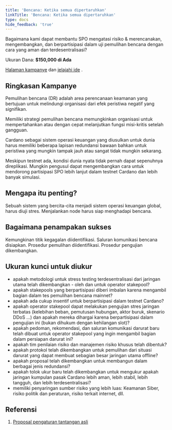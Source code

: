 ```yaml
---
title: 'Bencana: Ketika semua dipertaruhkan'
linkTitle: 'Bencana: Ketika semua dipertaruhkan'
type: docs
hide_feedback: 'true'
---
```


Bagaimana kami dapat membantu SPO mengatasi risiko &amp; merencanakan, mengembangkan, dan berpartisipasi dalam uji pemulihan bencana dengan cara yang aman dan terdesentralisasi?

Ukuran Dana: **$150,000 di Ada**

[Halaman kampanye](https://cardano.ideascale.com/a/campaign-home/26117) dan [jelajahi ide](https://cardano.ideascale.com/a/ideas/top/campaign-filter/byids/campaigns/26117/stage/unspecified) .

## Ringkasan Kampanye

Pemulihan bencana (DR) adalah area perencanaan keamanan yang bertujuan untuk melindungi organisasi dari efek peristiwa negatif yang signifikan.

Memiliki strategi pemulihan bencana memungkinkan organisasi untuk mempertahankan atau dengan cepat melanjutkan fungsi misi-kritis setelah gangguan.

Cardano sebagai sistem operasi keuangan yang diusulkan untuk dunia harus memiliki beberapa lapisan redundansi bawaan bahkan untuk peristiwa yang mungkin tampak jauh atau sangat tidak mungkin sekarang.

Meskipun testnet ada, kondisi dunia nyata tidak pernah dapat sepenuhnya direplikasi. Mungkin pengusul dapat mengembangkan cara untuk mendorong partisipasi SPO lebih lanjut dalam testnet Cardano dan lebih banyak simulasi.

## Mengapa itu penting?

Sebuah sistem yang bercita-cita menjadi sistem operasi keuangan global, harus diuji stres. Menjalankan node harus siap menghadapi bencana.

## Bagaimana penampakan sukses

Kemungkinan titik kegagalan diidentifikasi. Saluran komunikasi bencana disiapkan. Prosedur pemulihan diidentifikasi. Prosedur pengujian dikembangkan.

## Ukuran kunci untuk diukur

- apakah metodologi untuk stress testing terdesentralisasi dari jaringan utama telah dikembangkan - oleh dan untuk operator stakepool?
- apakah stakepools yang berpartisipasi diberi imbalan karena mengambil bagian dalam tes pemulihan bencana mainnet?
- apakah ada cukup insentif untuk berpartisipasi dalam testnet Cardano?
- apakah operator stakepool dapat melakukan pengujian stres jaringan terbatas (kelebihan beban, pemutusan hubungan, aktor buruk, skenario DDoS …) dan apakah mereka dihargai karena berpartisipasi dalam pengujian ini (bukan dihukum dengan kehilangan slot)?
- apakah pedoman, rekomendasi, dan saluran komunikasi darurat baru telah dibuat untuk operator stakepool yang ingin mengambil bagian dalam persiapan darurat ini?
- apakah tim penilaian risiko dan manajemen risiko khusus telah dibentuk?
- apakah protokol telah dikembangkan untuk pemulihan dari situasi darurat yang dapat membuat sebagian besar jaringan utama offline?
- apakah proposal telah dikembangkan untuk membangun dalam berbagai jenis redundansi?
- apakah tolok ukur baru telah dikembangkan untuk mengukur apakah jaringan kumpulan pasak Cardano lebih aman, lebih stabil, lebih tangguh, dan lebih terdesentralisasi?
- memiliki penyaringan sumber risiko yang lebih luas: Keamanan Siber, risiko politik dan peraturan, risiko terkait internet, dll.

## Referensi

1. [Proposal pengaturan tantangan asli](https://cardano.ideascale.com/a/dtd/Disaster-When-all-is-at-stake/351012-48088)
